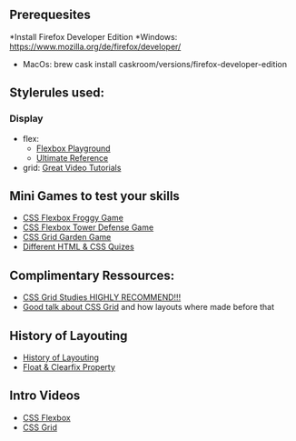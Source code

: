 ## Prerequesites
  *Install Firefox Developer Edition
    *Windows: https://www.mozilla.org/de/firefox/developer/
  * MacOs: brew cask install caskroom/versions/firefox-developer-edition

## Stylerules used:
### Display
- flex: 
  - [Flexbox Playground](https://codepen.io/enxaneta/full/adLPwv)
  - [Ultimate Reference](https://css-tricks.com/snippets/css/a-guide-to-flexbox/)
- grid: [Great Video Tutorials](https://cssgrid.io/)

## Mini Games to test your skills
- [CSS Flexbox Froggy Game](https://flexboxfroggy.com/)
- [CSS Flexbox Tower Defense Game](http://www.flexboxdefense.com/)
- [CSS Grid Garden Game](http://cssgridgarden.com/)
- [Different HTML & CSS Quizes](https://learn-the-web.algonquindesign.ca/activities/)

## Complimentary Ressources:
- [CSS Grid Studies HIGHLY RECOMMEND!!!](https://labs.jensimmons.com/)
- [Good talk about CSS Grid](https://www.youtube.com/watch?v=txZq7Laz7_4) and how layouts where made before that

## History of Layouting
- [History of Layouting](https://thehistoryoftheweb.com/tables-layout-absurd/)
- [Float & Clearfix Property](https://www.google.com/search?q=clearfix&rlz=1C5CHFA_enDE854DE855&oq=clearfix&aqs=chrome..69i57j0l5.2721j0j4&sourceid=chrome&ie=UTF-8)
  

## Intro Videos
- [CSS Flexbox](https://www.youtube.com/watch?v=fYq5PXgSsbE&t=267s)
- [CSS Grid](https://www.youtube.com/watch?v=8_153Zz4YI8&list=PLu8EoSxDXHP5CIFvt9-ze3IngcdAc2xKG&index=5)